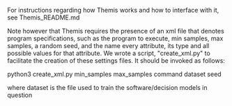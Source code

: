 For instructions regarding how Themis works and how to interface with it, see Themis_README.md

Note however that Themis requires the presence of an xml file that denotes program specifications,
such as the program to execute, min samples, max samples, a random seed, and the name every 
attribute, its type and all possible values for that attribute. We wrote a script, "create_xml.py"
to facilitate the creation of these settings files. It should be invoked as follows: 

   python3 create_xml.py min_samples  max_samples  command  dataset  seed

where dataset is the file used to train the software/decision models in question
